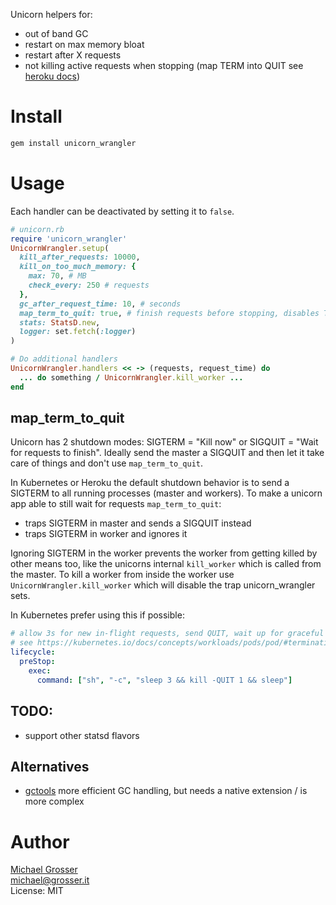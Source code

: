 Unicorn helpers for: 
 - out of band GC 
 - restart on max memory bloat
 - restart after X requests
 - not killing active requests when stopping (map TERM into QUIT see [heroku docs](https://devcenter.heroku.com/articles/rails-unicorn#signal-handling))

Install
=======

```Bash
gem install unicorn_wrangler
```

Usage
=====

Each handler can be  deactivated by setting it to `false`.

```Ruby
# unicorn.rb
require 'unicorn_wrangler'
UnicornWrangler.setup(
  kill_after_requests: 10000,
  kill_on_too_much_memory: {
    max: 70, # MB 
    check_every: 250 # requests
  },
  gc_after_request_time: 10, # seconds
  map_term_to_quit: true, # finish requests before stopping, disables TERM handling on workers
  stats: StatsD.new,
  logger: set.fetch(:logger)
)

# Do additional handlers
UnicornWrangler.handlers << -> (requests, request_time) do
  ... do something / UnicornWrangler.kill_worker ...
end
```

## map_term_to_quit

Unicorn has 2 shutdown modes: SIGTERM = "Kill now" or SIGQUIT = "Wait for requests to finish".
Ideally send the master a SIGQUIT and then let it take care of things and don't use `map_term_to_quit`.

In Kubernetes or Heroku the default shutdown behavior is to send a SIGTERM to all running processes (master and workers).
To make a unicorn app able to still wait for requests `map_term_to_quit`:

 - traps SIGTERM in master and sends a SIGQUIT instead  
 - traps SIGTERM in worker and ignores it  

Ignoring SIGTERM in the worker prevents the worker from getting killed by other means too, like the unicorns internal
`kill_worker` which is called from the master. To kill a worker from inside the worker use `UnicornWrangler.kill_worker`
which will disable the trap unicorn_wrangler sets.

In Kubernetes prefer using this if possible:

```yaml
# allow 3s for new in-flight requests, send QUIT, wait up for graceful shutdown, TERM, wait 2s, KILL
# see https://kubernetes.io/docs/concepts/workloads/pods/pod/#termination-of-pods
lifecycle:
  preStop:
    exec:
      command: ["sh", "-c", "sleep 3 && kill -QUIT 1 && sleep"]
```

## TODO:
 - support other statsd flavors

## Alternatives
 - [gctools](https://github.com/tmm1/gctools) more efficient GC handling, but needs a native extension / is more complex

Author
======
[Michael Grosser](http://grosser.it)<br/>
michael@grosser.it<br/>
License: MIT
